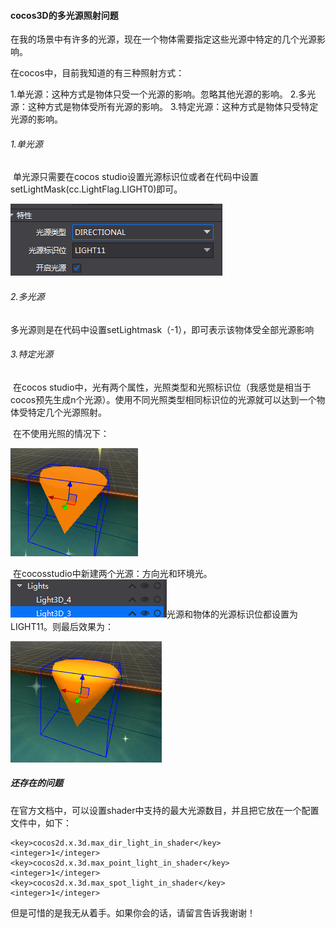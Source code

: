 #### cocos3D的多光源照射问题

在我的场景中有许多的光源，现在一个物体需要指定这些光源中特定的几个光源影响。

在cocos中，目前我知道的有三种照射方式：

1.单光源：这种方式是物体只受一个光源的影响。忽略其他光源的影响。
2.多光源：这种方式是物体受所有光源的影响。
3.特定光源：这种方式是物体只受特定光源的影响。

###### 1.单光源

​	单光源只需要在cocos studio设置光源标识位或者在代码中设置setLightMask(cc.LightFlag.LIGHT0)即可。

![](pic/多光源2.png)

###### 2.多光源

​	多光源则是在代码中设置setLightmask（-1），即可表示该物体受全部光源影响

###### 3.特定光源

​	在cocos studio中，光有两个属性，光照类型和光照标识位（我感觉是相当于cocos预先生成n个光源）。使用不同光照类型相同标识位的光源就可以达到一个物体受特定几个光源照射。

​	在不使用光照的情况下：

![](pic/多光源3.png)

​	在cocosstudio中新建两个光源：方向光和环境光。![](pic/多光源1.png)光源和物体的光源标识位都设置为LIGHT11。则最后效果为：

![](pic/多光源4.png)

##### 还存在的问题

在官方文档中，可以设置shader中支持的最大光源数目，并且把它放在一个配置文件中，如下：

```
<key>cocos2d.x.3d.max_dir_light_in_shader</key>
<integer>1</integer>
<key>cocos2d.x.3d.max_point_light_in_shader</key>
<integer>1</integer>
<key>cocos2d.x.3d.max_spot_light_in_shader</key>
<integer>1</integer>
```

但是可惜的是我无从着手。如果你会的话，请留言告诉我谢谢！